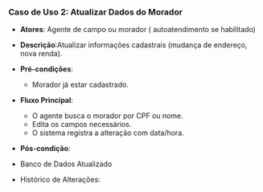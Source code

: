 ### Caso de Uso 2: Atualizar Dados do Morador
* **Atores**:  Agente de campo ou morador ( autoatendimento se habilitado)
* **Descrição**:Atualizar informações cadastrais (mudança de endereço, nova renda).
* **Pré-condições**:
   * Morador já estar cadastrado.
        
* **Fluxo Principal**:
   *  O agente busca o morador por CPF ou nome.
   *  Edita os campos necessários.
   *  O sistema registra a alteração com data/hora.
* **Pós-condição**:
*  Banco de Dados Atualizado
*  Histórico de Alterações:
